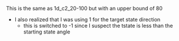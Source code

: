 This is the same as 1d_c2_20-100 but with an upper bound of 80

* I also realized that I was using 1 for the target state direction
    * this is switched to -1 since I suspect the tstate is less than the starting state angle
